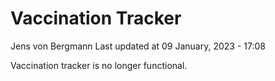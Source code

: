 Vaccination Tracker
================
Jens von Bergmann
Last updated at 09 January, 2023 - 17:08

Vaccination tracker is no longer functional.
